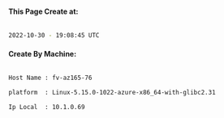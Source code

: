 
   
#### This Page Create at:

```bash

2022-10-30 - 19:08:45 UTC

```

#### Create By Machine:

```bash

Host Name : fv-az165-76

platform  : Linux-5.15.0-1022-azure-x86_64-with-glibc2.31

Ip Local  : 10.1.0.69

```

